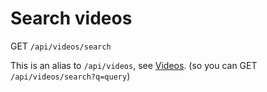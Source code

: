 # Search videos

GET `/api/videos/search`

This is an alias to `/api/videos`, see [Videos](./videos.md). (so you can GET `/api/videos/search?q=query`)
